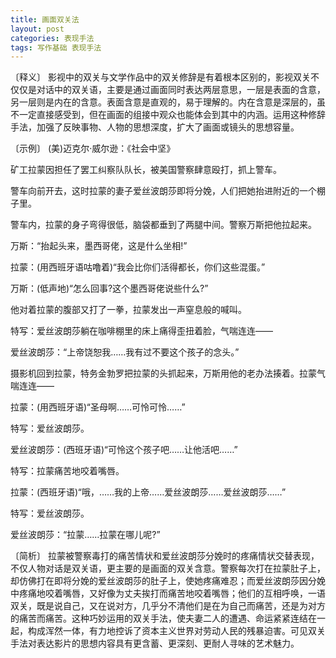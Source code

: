 ```yaml
---
title: 画面双关法
layout: post
categories: 表现手法
tags: 写作基础 表现手法
---
```


〔释义〕 影视中的双关与文学作品中的双关修辞是有着根本区别的，影视双关不仅仅是对话中的双关语，主要是通过画面同时表达两层意思，一层是表面的含意，另一层则是内在的含意。表面含意是直观的，易于理解的。内在含意是深层的，虽不一定直接感受到，但在画面的组接中观众也能体会到其中的内涵。运用这种修辞手法，加强了反映事物、人物的思想深度，扩大了画面或镜头的思想容量。

〔示例〕 (美)迈克尔·威尔逊：《社会中坚》

矿工拉蒙因担任了罢工纠察队队长，被美国警察肆意殴打，抓上警车。

警车向前开去，这时拉蒙的妻子爱丝波朗莎即将分娩，人们把她抬进附近的一个棚子里。

警车内，拉蒙的身子弯得很低，脑袋都垂到了两腿中间。警察万斯把他拉起来。

万斯：“抬起头来，墨西哥佬，这是什么坐相!”

拉蒙：(用西班牙语咕噜着)“我会比你们活得都长，你们这些混蛋。”

万斯：(低声地)“怎么回事?这个墨西哥佬说些什么?”

他对着拉蒙的腹部又打了一拳，拉蒙发出一声窒息般的喊叫。

特写：爱丝波朗莎躺在咖啡棚里的床上痛得歪扭着脸，气喘连连——

爱丝波朗莎：“上帝饶恕我……我有过不要这个孩子的念头。”

摄影机回到拉蒙，特务金勃罗把拉蒙的头抓起来，万斯用他的老办法揍着。拉蒙气喘连连——

拉蒙：(用西班牙语)“圣母啊……可怜可怜……”

特写：爱丝波朗莎。

爱丝波朗莎：(西班牙语)“可怜这个孩子吧……让他活吧……”

特写：拉蒙痛苦地咬着嘴唇。

拉蒙：(西班牙语)“哦，……我的上帝……爱丝波朗莎……爱丝波朗莎……”

特写：爱丝波朗莎。

爱丝波朗莎：“拉蒙……拉蒙在哪儿呢?”

〔简析〕 拉蒙被警察毒打的痛苦情状和爱丝波朗莎分娩时的疼痛情状交替表现，不仅人物对话是双关语，更主要的是画面的双关含意。警察每次打在拉蒙肚子上，却仿佛打在即将分娩的爱丝波朗莎的肚子上，使她疼痛难忍；而爱丝波朗莎因分娩中疼痛地咬着嘴唇，又好像为丈夫挨打而痛苦地咬着嘴唇；他们的互相呼唤，一语双关，既是说自己，又在说对方，几乎分不清他们是在为自己而痛苦，还是为对方的痛苦而痛苦。这种巧妙运用的双关手法，使夫妻二人的遭遇、命运紧紧连结在一起，构成浑然一体，有力地控诉了资本主义世界对劳动人民的残暴迫害。可见双关手法对表达影片的思想内容具有更含蓄、更深刻、更耐人寻味的艺术魅力。 